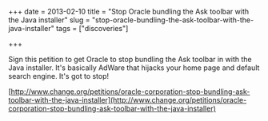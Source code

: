 +++
date = 2013-02-10
title = "Stop Oracle bundling the Ask toolbar with the Java installer"
slug = "stop-oracle-bundling-the-ask-toolbar-with-the-java-installer"
tags = ["discoveries"]

+++

Sign this petition to get Oracle to stop bundling the Ask toolbar in with the Java installer. It's basically AdWare that hijacks your home page and default search engine. It's got to stop!

[http://www.change.org/petitions/oracle-corporation-stop-bundling-ask-toolbar-with-the-java-installer](http://www.change.org/petitions/oracle-corporation-stop-bundling-ask-toolbar-with-the-java-installer)
<!--more-->